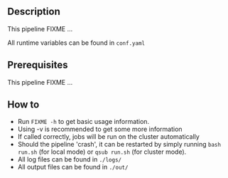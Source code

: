 Description
-----------

This pipeline FIXME ...

All runtime variables can be found in `conf.yaml`

Prerequisites
-------------

This pipeline FIXME ...

How to
------

- Run `FIXME -h` to get basic usage information.
- Using -v is recommended to get some more information
- If called correctly, jobs will be run on the cluster automatically
- Should the pipeline 'crash', it can be restarted by simply running
  `bash run.sh` (for local mode) or `qsub run.sh` (for cluster mode).
- All log files can be found in `./logs/`
- All output files can be found in `./out/`




